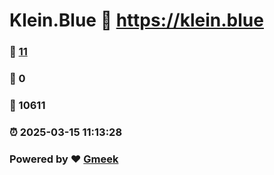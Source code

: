 # Klein.Blue :link: https://klein.blue 
### :page_facing_up: [11](https://klein.blue/tag.html) 
### :speech_balloon: 0 
### :hibiscus: 10611 
### :alarm_clock: 2025-03-15 11:13:28 
### Powered by :heart: [Gmeek](https://github.com/Meekdai/Gmeek)
